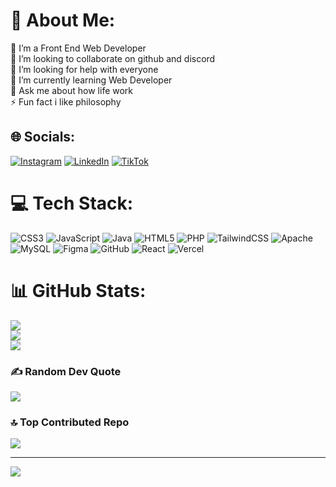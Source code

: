 # 💫 About Me:
🔭 I’m a Front End Web Developer<br>👯 I’m looking to collaborate on github and discord<br>🤝 I’m looking for help with everyone<br>🌱 I’m currently learning Web Developer<br>💬 Ask me about how life work<br>⚡ Fun fact i like philosophy


## 🌐 Socials:
[![Instagram](https://img.shields.io/badge/Instagram-%23E4405F.svg?logo=Instagram&logoColor=white)](https://instagram.com/arthur_level0) [![LinkedIn](https://img.shields.io/badge/LinkedIn-%230077B5.svg?logo=linkedin&logoColor=white)](https://linkedin.com/in/rasyid-amrul-fathony) [![TikTok](https://img.shields.io/badge/TikTok-%23000000.svg?logo=TikTok&logoColor=white)](https://tiktok.com/@king_arthurpendragon) 

# 💻 Tech Stack:
![CSS3](https://img.shields.io/badge/css3-%231572B6.svg?style=for-the-badge&logo=css3&logoColor=white) ![JavaScript](https://img.shields.io/badge/javascript-%23323330.svg?style=for-the-badge&logo=javascript&logoColor=%23F7DF1E) ![Java](https://img.shields.io/badge/java-%23ED8B00.svg?style=for-the-badge&logo=openjdk&logoColor=white) ![HTML5](https://img.shields.io/badge/html5-%23E34F26.svg?style=for-the-badge&logo=html5&logoColor=white) ![PHP](https://img.shields.io/badge/php-%23777BB4.svg?style=for-the-badge&logo=php&logoColor=white) ![TailwindCSS](https://img.shields.io/badge/tailwindcss-%2338B2AC.svg?style=for-the-badge&logo=tailwind-css&logoColor=white) ![Apache](https://img.shields.io/badge/apache-%23D42029.svg?style=for-the-badge&logo=apache&logoColor=white) ![MySQL](https://img.shields.io/badge/mysql-4479A1.svg?style=for-the-badge&logo=mysql&logoColor=white) ![Figma](https://img.shields.io/badge/figma-%23F24E1E.svg?style=for-the-badge&logo=figma&logoColor=white) ![GitHub](https://img.shields.io/badge/github-%23121011.svg?style=for-the-badge&logo=github&logoColor=white) ![React](https://img.shields.io/badge/react-%2320232a.svg?style=for-the-badge&logo=react&logoColor=%2361DAFB) ![Vercel](https://img.shields.io/badge/vercel-%23000000.svg?style=for-the-badge&logo=vercel&logoColor=white)
# 📊 GitHub Stats:
![](https://github-readme-stats.vercel.app/api?username=RasyidAf&theme=react&hide_border=true&include_all_commits=true&count_private=false)<br/>
![](https://github-readme-streak-stats.herokuapp.com/?user=RasyidAf&theme=react&hide_border=true)<br/>
![](https://github-readme-stats.vercel.app/api/top-langs/?username=RasyidAf&theme=react&hide_border=true&include_all_commits=true&count_private=false&layout=compact)

### ✍️ Random Dev Quote
![](https://quotes-github-readme.vercel.app/api?type=horizontal&theme=tokyonight)

### 🔝 Top Contributed Repo
![](https://github-contributor-stats.vercel.app/api?username=RasyidAf&limit=5&theme=dark&combine_all_yearly_contributions=true)

---
[![](https://visitcount.itsvg.in/api?id=RasyidAf&icon=2&color=6)](https://visitcount.itsvg.in)

<!-- Proudly created with GPRM ( https://gprm.itsvg.in ) -->
